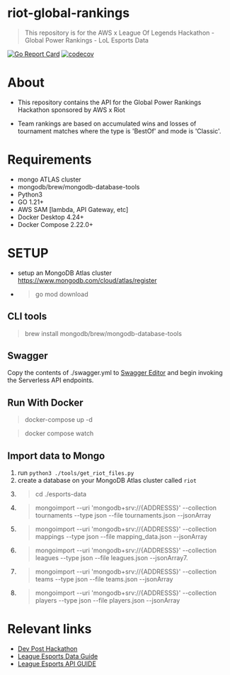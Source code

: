 # riot-global-rankings
> This repository is for the AWS x League Of Legends Hackathon - Global Power Rankings - LoL Esports Data

[![Go Report Card](https://goreportcard.com/badge/github.com/jackmcguire1/riot-global-rankings)](https://goreportcard.com/report/github.com/jackmcguire1/riot-global-rankings)
[![codecov](https://codecov.io/gh/jackmcguire1/riot-global-rankings/graph/badge.svg?token=CWCV1WAKMM)](https://codecov.io/gh/jackmcguire1/riot-global-rankings)
# About
- This repository contains the API for the Global Power Rankings Hackathon sponsored by AWS x Riot


- Team rankings are based on accumulated wins and losses of tournament matches where the type is 'BestOf' and mode is 'Classic'.

# Requirements
- mongo ATLAS cluster
- mongodb/brew/mongodb-database-tools
- Python3
- GO 1.21+
- AWS SAM [lambda, API Gateway, etc]
- Docker Desktop 4.24+
- Docker Compose 2.22.0+

# SETUP
- setup an MongoDB Atlas cluster https://www.mongodb.com/cloud/atlas/register
- > go mod download

## CLI tools
>  brew install mongodb/brew/mongodb-database-tools

## Swagger
 Copy the contents of ./swagger.yml to [Swagger Editor](https://editor-next.swagger.io/) and begin invoking the Serverless API endpoints.

## Run With Docker
> docker-compose up -d

> docker compose watch

## Import data to Mongo

1. run ```python3 ./tools/get_riot_files.py```
2. create a database on your MongoDB Atlas cluster called ```riot```
3. > cd ./esports-data
4. >mongoimport --uri 'mongodb+srv://{ADDRESSS}' --collection tournaments --type json --file tournaments.json --jsonArray
5. > mongoimport --uri 'mongodb+srv://{ADDRESSS}' --collection mappings --type json --file mapping_data.json --jsonArray
6. > mongoimport --uri 'mongodb+srv://{ADDRESSS}' --collection leagues --type json --file leagues.json --jsonArray7.
7. > mongoimport --uri 'mongodb+srv://{ADDRESSS}' --collection teams --type json --file teams.json --jsonArray
8. > mongoimport --uri 'mongodb+srv://{ADDRESSS}' --collection players --type json --file players.json --jsonArray

# Relevant links
- [Dev Post Hackathon](https://lolglobalpowerrankings.devpost.com/)
- [League Esports Data Guide](https://docs.google.com/document/d/1wFRehKMJkkRR5zyjEZyaVL9H3ZbhP7_wP0FBE5ID40c/edit)
- [League Esports API GUIDE ](https://docs.google.com/document/d/1Klodp4YqE6bIOES026ecmNb_jS5IOntRqLv5EmDAXyc/edit)